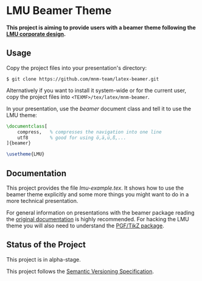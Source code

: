 # LMU Beamer Theme

**This project is aiming to provide users with a beamer theme following the [LMU
corporate design][1].**

## Usage

Copy the project files into your presentation's directory:

```
$ git clone https://github.com/mnm-team/latex-beamer.git
```

Alternatively if you want to install it system-wide or for the current user,
copy the project files into `<TEXMF>/tex/latex/mnm-beamer`.

In your presentation, use the _beamer_ document class and tell it to use the LMU
theme:

```latex
\documentclass[
    compress,   % compresses the navigation into one line
    utf8        % good for using ö,ä,ü,ß,...
]{beamer}

\usetheme{LMU}
```

## Documentation

This project provides the file _lmu-example.tex_. It shows how to use the beamer
theme explicitly and some more things you might want to do in a more technical
presentation.

For general information on presentations with the beamer package reading the
[original documentation][2] is highly recommended. For hacking the LMU theme you
will also need to understand the [PGF/TikZ package][3].

## Status of the Project

This project is in alpha-stage.

This project follows the [Semantic Versioning Specification][4].

[1]: http://www.uni-muenchen.de/aktuelles/publikationen/cd/index.html "LMU Corporate Design"
[2]: http://ctan.org/pkg/beamer "beamer Documentation"
[3]: https://ctan.org/pkg/pgf "PGF/TikZ Documentation"
[4]: http://semver.org "Semantic Versioning Specification"
